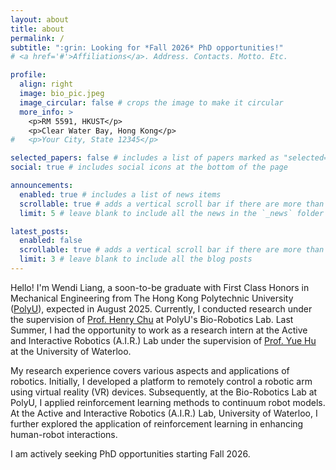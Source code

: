 ```yaml
---
layout: about
title: about
permalink: /
subtitle: ":grin: Looking for *Fall 2026* PhD opportunities!"
# <a href='#'>Affiliations</a>. Address. Contacts. Motto. Etc.

profile:
  align: right
  image: bio_pic.jpeg
  image_circular: false # crops the image to make it circular
  more_info: >
    <p>RM 5591, HKUST</p>
    <p>Clear Water Bay, Hong Kong</p>
#   <p>Your City, State 12345</p>

selected_papers: false # includes a list of papers marked as "selected={true}"
social: true # includes social icons at the bottom of the page

announcements:
  enabled: true # includes a list of news items
  scrollable: true # adds a vertical scroll bar if there are more than 3 news items
  limit: 5 # leave blank to include all the news in the `_news` folder

latest_posts:
  enabled: false
  scrollable: true # adds a vertical scroll bar if there are more than 3 new posts items
  limit: 3 # leave blank to include all the blog posts
---
```


Hello! I'm Wendi Liang, a soon-to-be graduate with First Class Honors in Mechanical Engineering from The Hong Kong Polytechnic University ([PolyU](https://www.polyu.edu.hk/me/)), expected in August 2025. Currently, I conducted research under the supervision of [Prof. Henry Chu](https://www.polyu.edu.hk/me/people/academic-teaching-staff/chu-kar-hang-henry-prof/) at PolyU's Bio-Robotics Lab. Last Summer, I had the opportunity to work as a research intern at the Active and Interactive Robotics (A.I.R.) Lab under the supervision of [Prof. Yue Hu](https://uwaterloo.ca/mechanical-mechatronics-engineering/profile/y526hu) at the University of Waterloo. 

My research experience covers various aspects and applications of robotics. Initially, I developed a platform to remotely control a robotic arm using virtual reality (VR) devices. Subsequently, at the Bio-Robotics Lab at PolyU, I applied reinforcement learning methods to continuum robot models. At the Active and Interactive Robotics (A.I.R.) Lab, University of Waterloo, I further explored the application of reinforcement learning in enhancing human-robot interactions.

I am actively seeking PhD opportunities starting Fall 2026.



<!-- Write your biography here. Tell the world about yourself. Link to your favorite [subreddit](http://reddit.com). You can put a picture in, too. The code is already in, just name your picture `prof_pic.jpg` and put it in the `img/` folder.

Put your address / P.O. box / other info right below your picture. You can also disable any of these elements by editing `profile` property of the YAML header of your `_pages/about.md`. Edit `_bibliography/papers.bib` and Jekyll will render your [publications page](/al-folio/publications/) automatically.

Link to your social media connections, too. This theme is set up to use [Font Awesome icons](https://fontawesome.com/) and [Academicons](https://jpswalsh.github.io/academicons/), like the ones below. Add your Facebook, Twitter, LinkedIn, Google Scholar, or just disable all of them. -->